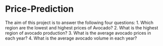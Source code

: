 # Price-Prediction
The aim of this project is to answer the following four questions:  1. Which region are the lowest and highest prices of Avocado? 2. What is the highest region of avocado production? 3. What is the average avocado prices in each year? 4. What is the average avocado volume in each year?
